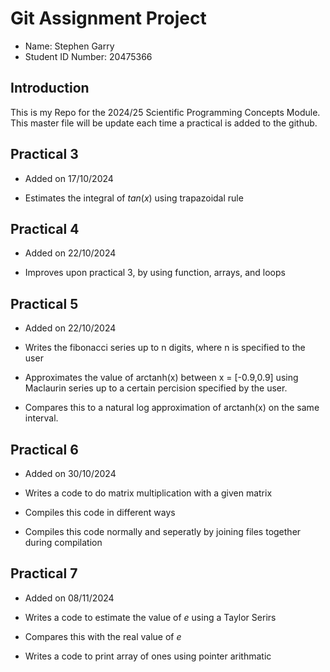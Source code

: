 # Git Assignment Project

* Name: Stephen Garry
* Student ID Number: 20475366

## Introduction

This is my Repo for the 2024/25 Scientific Programming Concepts Module. This master file will be update each time a practical is added to the github.

## Practical 3

* Added on 17/10/2024

* Estimates the integral of $tan(x)$ using trapazoidal rule

## Practical 4

* Added on 22/10/2024

* Improves upon practical 3, by using function, arrays, and loops

## Practical 5 

* Added on 22/10/2024

* Writes the fibonacci series up to n digits, where n is specified to the user

* Approximates the value of arctanh(x) between x = [-0.9,0.9] using Maclaurin series up to a certain percision specified by the user.

* Compares this to a natural log approximation of arctanh(x) on the same interval. 

## Practical 6

* Added on 30/10/2024

* Writes a code to do matrix multiplication with a given matrix

* Compiles this code in different ways

* Compiles this code normally and seperatly by joining files together during compilation

## Practical 7

* Added on 08/11/2024

* Writes a code to estimate the value of $e$ using a Taylor Serirs

* Compares this with the real value of $e$

* Writes a code to print array of ones using pointer arithmatic
